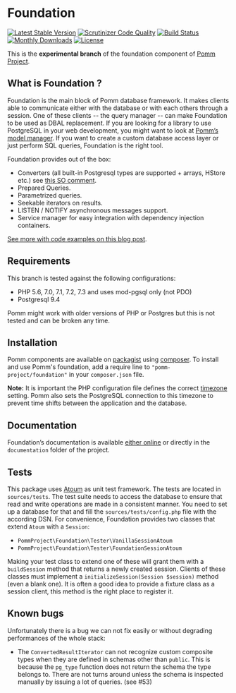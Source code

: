 # Foundation

[![Latest Stable Version](https://poser.pugx.org/pomm-project/foundation/v/stable)](https://packagist.org/packages/pomm-project/foundation) [![Scrutinizer Code Quality](https://scrutinizer-ci.com/g/pomm-project/Foundation/badges/quality-score.png?b=master)](https://scrutinizer-ci.com/g/pomm-project/Foundation/?branch=master) [![Build Status](https://travis-ci.org/pomm-project/Foundation.svg?branch=master)](https://travis-ci.org/pomm-project/Foundation) [![Monthly Downloads](https://poser.pugx.org/pomm-project/foundation/d/monthly.png)](https://packagist.org/packages/pomm-project/foundation) [![License](https://poser.pugx.org/pomm-project/foundation/license.svg)](https://packagist.org/packages/pomm-project/foundation)

This is the **experimental branch** of the  foundation component of [Pomm Project](http://www.pomm-project.org).

## What is Foundation ?

Foundation is the main block of Pomm database framework. It makes clients able to communicate either with the database or with each others through a session. One of these clients -- the query manager -- can make Foundation to be used as DBAL replacement. If you are looking for a library to use PostgreSQL in your web development, you might want to look at [Pomm’s model manager](https://github.com/pomm-project/ModelManager). If you want to create a custom database access layer or just perform SQL queries, Foundation is the right tool.

Foundation provides out of the box:

 * Converters (all built-in Postgresql types are supported + arrays, HStore etc.) see [this SO comment](http://stackoverflow.com/questions/31643297/pg-query-result-contains-strings-instead-of-integer-numeric/31740990#31740990).
 * Prepared Queries.
 * Parametrized queries.
 * Seekable iterators on results.
 * LISTEN / NOTIFY asynchronous messages support.
 * Service manager for easy integration with dependency injection containers.

[See more with code examples on this blog post](http://www.pomm-project.org/news/a-short-focus-on-pomm-s-foundation.html).

## Requirements

This branch is tested against the following configurations:
 * PHP 5.6, 7.0, 7.1, 7.2, 7.3 and uses mod-pgsql only (not PDO)
 * Postgresql 9.4

Pomm might work with older versions of PHP or Postgres but this is not tested and can be broken any time.

## Installation

Pomm components are available on [packagist](https://packagist.org/packages/pomm-project/) using [composer](https://packagist.org/). To install and use Pomm's foundation, add a require line to `"pomm-project/foundation"` in your `composer.json` file.

**Note:** It is important the PHP configuration file defines the correct [timezone](http://php.net/manual/en/datetime.configuration.php) setting. Pomm also sets the PostgreSQL connection to this timezone to prevent time shifts between the application and the database.

## Documentation

Foundation’s documentation is available [either online](https://github.com/pomm-project/Foundation/blob/master/documentation/foundation.rst) or directly in the `documentation` folder of the project.

## Tests

This package uses [Atoum](https://github.com/atoum/atoum) as unit test framework. The tests are located in `sources/tests`. The test suite needs to access the database to ensure that read and write operations are made in a consistent manner. You need to set up a database for that and fill the `sources/tests/config.php` file with the according DSN. For convenience, Foundation provides two classes that extend `Atoum` with a `Session`:

 * `PommProject\Foundation\Tester\VanillaSessionAtoum`
 * `PommProject\Foundation\Tester\FoundationSessionAtoum`

Making your test class to extend one of these will grant them with a `buildSession` method that returns a newly created session. Clients of these classes must implement a `initializeSession(Session $session)` method (even a blank one). It is often a good idea to provide a fixture class as a session client, this method is the right place to register it.

## Known bugs

Unfortunately there is a bug we can not fix easily or without degrading performances of the whole stack:
 * The `ConvertedResultIterator` can not recognize custom composite types when they are defined in schemas other than `public`. This is because the `pg_type` function does not return the schema the type belongs to. There are not turns around unless the schema is inspected manually by issuing a lot of queries. (see #53)
